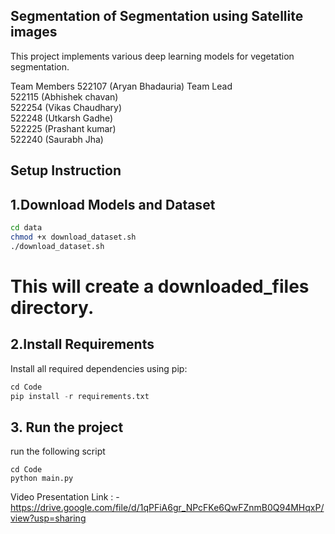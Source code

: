 ## Segmentation of Segmentation using Satellite images
This project implements various deep learning models for vegetation segmentation.

Team Members 
522107 (Aryan Bhadauria) Team Lead <br>
522115 (Abhishek chavan)<br>
522254 (Vikas Chaudhary)<br>
522248 (Utkarsh Gadhe)<br>
522225 (Prashant kumar)<br>
522240 (Saurabh Jha)<br>

## Setup Instruction 

## 1.Download Models and Dataset
```bash
cd data
chmod +x download_dataset.sh
./download_dataset.sh
```

# This will create a downloaded_files directory.

## 2.Install Requirements

Install all required dependencies using pip:
```python
cd Code
pip install -r requirements.txt
```
## 3. Run the project
run the following script

```shell
cd Code
python main.py
```

Video Presentation Link : - https://drive.google.com/file/d/1qPFiA6gr_NPcFKe6QwFZnmB0Q94MHqxP/view?usp=sharing
